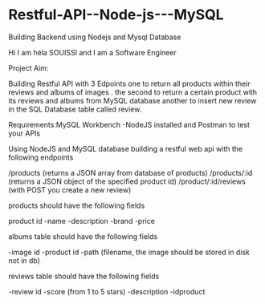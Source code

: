 # Restful-API--Node-js---MySQL
Building Backend using Nodejs and Mysql Database

Hi I am héla SOUISSI and I am a Software Engineer

Project Aim:

Building Restful API with 3 Edpoints one to return all products within their reviews and albums of images . the second to return a certain product with its reviews and albums from MySQL database another to insert new review in the SQL Database table called review.

Requirements:MySQL Workbench -NodeJS installed and Postman to test your APIs

Using NodeJS and MySQL database building a restful web api with the following endpoints

/products (returns a JSON array from database of products)
/products/:id (returns a JSON object of the specified product id) 
/product/:id/reviews (with POST you create a new review)

products should have the following fields

product id
-name
-description
-brand
-price

albums table should have the following fields

-image id
-product id
-path (filename, the image should be stored in disk not in db)

reviews table should have the following fields

-review id
-score (from 1 to 5 stars)
-description
-idproduct
